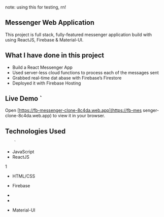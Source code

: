 note: using this for testing, rn!

## Messenger Web Application 

This project is full stack, fully-featured messenger application build with using ReactJS, Firebase & Material-UI.

               
## What I have done in this project       

- Build a React Messenger App     
- Used server-less cloud functions to process each of the messages sent     
- Grabbed real-time dat abase        with Firebase’s Firestore    
- Deployed it with Firebase Hosting                     
              
## Live Demo   `                                                                                                                                                             
Open [https://fb-messenger-clone-8c4da.web.app](https://fb-mes    senger-clone-8c4da.web.app) to view it in your
browser.              
          
        
## Technologies Used                    
                                                          
        `                                   
                                                                                                                                                     
- JavaScript                                          
- ReactJS                   

1                          
            
                        


- HTML/CSS
- Firebase
- 
- 



- Material-UI


